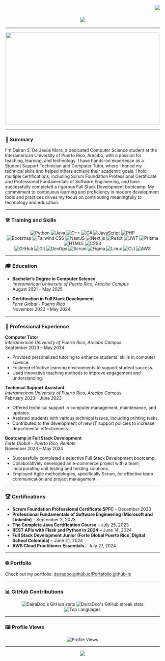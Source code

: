 <img align="right" src="https://visitor-badge.laobi.icu/badge?page_id=DairaDoo.DairaDoo" />

<h1 align="center">
    <img src="https://readme-typing-svg.herokuapp.com/?font=Righteous&size=35&center=true&vCenter=true&width=500&height=70&duration=4000&lines=Hi+There!+👋;+I'm+Dairan+S.+De+Jesús+Mora!;" />
</h1>

---

<div align="center">
    <img src="https://media.giphy.com/media/qgQUggAC3Pfv687qPC/giphy.gif" width="500" height="300"/>
</div>

---

### 🌟 Summary

I'm Dairan S. De Jesús Mora, a dedicated Computer Science student at the Interamerican University of Puerto Rico, Arecibo, with a passion for teaching, learning, and technology. I have hands-on experience as a Student Support Technician and Computer Tutor, where I honed my technical skills and helped others achieve their academic goals. I hold multiple certifications, including Scrum Foundation Professional Certificate and Professional Fundamentals of Software Engineering, and have successfully completed a rigorous Full Stack Development bootcamp. My commitment to continuous learning and proficiency in modern development tools and practices drives my focus on contributing meaningfully to technology and education.

---

### 🛠️ Training and Skills

<div align="center">
    <img src="https://img.shields.io/badge/Python-3776AB?style=for-the-badge&logo=python&logoColor=white" alt="Python" />
    <img src="https://img.shields.io/badge/Java-ED8B00?style=for-the-badge&logo=java&logoColor=white" alt="Java" />
    <img src="https://img.shields.io/badge/C++-00599C?style=for-the-badge&logo=cplusplus&logoColor=white" alt="C++" />
    <img src="https://img.shields.io/badge/C%23-239120?style=for-the-badge&logo=csharp&logoColor=white" alt="C#" />
    <img src="https://img.shields.io/badge/JavaScript-F7DF1E?style=for-the-badge&logo=javascript&logoColor=black" alt="JavaScript" />
    <img src="https://img.shields.io/badge/PHP-777BB4?style=for-the-badge&logo=php&logoColor=white" alt="PHP" />
</div>

<div align="center">
    <img src="https://img.shields.io/badge/Bootstrap-563D7C?style=for-the-badge&logo=bootstrap&logoColor=white" alt="Bootstrap" />
    <img src="https://img.shields.io/badge/Tailwind_CSS-38B2AC?style=for-the-badge&logo=tailwindcss&logoColor=white" alt="Tailwind CSS" />
    <img src="https://img.shields.io/badge/NestJS-E0234E?style=for-the-badge&logo=nestjs&logoColor=white" alt="NestJS" />
    <img src="https://img.shields.io/badge/Next.js-000000?style=for-the-badge&logo=nextdotjs&logoColor=white" alt="Next.js" />
    <img src="https://img.shields.io/badge/React-61DAFB?style=for-the-badge&logo=react&logoColor=black" alt="React" />
    <img src="https://img.shields.io/badge/JWT-black?style=for-the-badge&logo=JSONWebTokens" alt="JWT" />
    <img src="https://img.shields.io/badge/Prisma-2D3748?style=for-the-badge&logo=prisma&logoColor=white" alt="Prisma" />
    <img src="https://img.shields.io/badge/HTML5-E34F26?style=for-the-badge&logo=html5&logoColor=white" alt="HTML5" />
    <img src="https://img.shields.io/badge/CSS3-1572B6?style=for-the-badge&logo=css3&logoColor=white" alt="CSS3" />
</div>

<div align="center">
    <img src="https://img.shields.io/badge/GitHub-100000?style=for-the-badge&logo=github&logoColor=white" alt="GitHub" />
    <img src="https://img.shields.io/badge/Git-F05032?style=for-the-badge&logo=git&logoColor=white" alt="Git" />
    <img src="https://img.shields.io/badge/DevOps-0080FF?style=for-the-badge&logo=devops&logoColor=white" alt="DevOps" />
    <img src="https://img.shields.io/badge/Scrum-00ADD8?style=for-the-badge&logo=scrum&logoColor=white" alt="Scrum" />
    <img src="https://img.shields.io/badge/Figma-F24E1E?style=for-the-badge&logo=figma&logoColor=white" alt="Figma" />
    <img src="https://img.shields.io/badge/Linux-FCC624?style=for-the-badge&logo=linux&logoColor=black" alt="Linux" />
    <img src="https://img.shields.io/badge/CLI-000000?style=for-the-badge&logo=command-line-interface&logoColor=white" alt="CLI" />
    <img src="https://img.shields.io/badge/AWS-232F3E?style=for-the-badge&logo=amazonaws&logoColor=white" alt="AWS" />
</div>

---

### 🎓 Education

- **Bachelor’s Degree in Computer Science**  
  *Interamerican University of Puerto Rico, Arecibo Campus*  
  August 2021 – May 2025

- **Certification in Full Stack Development**  
  *Forte Global - Puerto Rico*  
  November 2023 – May 2024

---

### 💼 Professional Experience

**Computer Tutor**  
*Interamerican University of Puerto Rico, Arecibo Campus*  
September 2023 – May 2024  
- Provided personalized tutoring to enhance students' skills in computer science.
- Fostered effective learning environments to support student success.
- Used innovative teaching methods to improve engagement and understanding.

**Technical Support Assistant**  
*Interamerican University of Puerto Rico, Arecibo Campus*  
February 2023 – June 2023  
- Offered technical support in computer management, maintenance, and updates.
- Assisted students with various technical issues, including printing tasks.
- Contributed to the development of new IT support policies to increase departmental effectiveness.

**Bootcamp in Full Stack Development**  
*Forte Global - Puerto Rico, Remote*  
November 2023 – May 2024  
- Successfully completed a selective Full Stack Development bootcamp.
- Collaboratively developed an e-commerce project with a team, incorporating unit testing and hosting solutions.
- Employed Agile methodologies, specifically Scrum, for effective team communication and project management.

---

### 🏆 Certifications

- **Scrum Foundation Professional Certificate SPFC** – December 2023
- **Professional Fundamentals of Software Engineering (Microsoft and LinkedIn)** – September 2, 2023
- **The Complete Java Certification Course** – July 25, 2023
- **REST APIs with Flask and Python in 2024** – June 14, 2024
- **Full Stack Development Junior (Forte Global Puerto Rico, Digital School Colombia)** – June 21, 2024
- **AWS Cloud Practitioner Essentials** – July 27, 2024

---

### 🌐 Portfolio

Check out my portfolio: [dairadoo.github.io/Portafolio.github-io](https://dairadoo.github.io/Portafolio.github-io)

---

### 📊 GitHub Contributions

<p align="center">
  <img src="https://github-readme-stats.vercel.app/api?username=DairaDoo&show_icons=true&theme=radical" alt="DairaDoo's GitHub stats" />
  <img src="https://github-readme-streak-stats.herokuapp.com/?user=DairaDoo&theme=radical" alt="DairaDoo's GitHub streak stats" />
  <img src="https://github-readme-stats.vercel.app/api/top-langs/?username=DairaDoo&layout=compact&theme=radical" alt="Top Languages" />
</p>

---

### 🖼️ Profile Views

<div align="center">
    <img src="https://komarev.com/ghpvc/?username=DairaDoo&style=for-the-badge" alt="Profile Views" />
</div>

---

<div align="center">
    <img src="https://readme-typing-svg.herokuapp.com/?font=Righteous&size=25&center=true&vCenter=true&width=500&height=70&duration=3000&lines=Thanks+for+visiting+my+profile!;Let's+connect!" />
</div>

